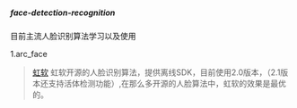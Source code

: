 ##### face-detection-recognition

目前主流人脸识别算法学习以及使用

1.arc_face 
>[虹软](https://github.com/Jeffer-hua/arc_face_learn)
>虹软开源的人脸识别算法，提供离线SDK，目前使用2.0版本，（2.1版本还支持活体检测功能）,在那么多开源的人脸算法中，虹软的效果是最优的。
